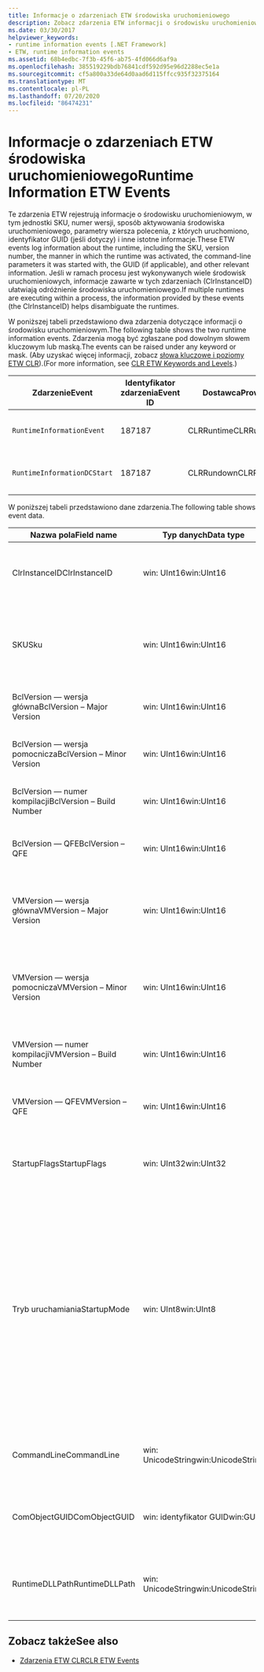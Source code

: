 ```yaml
---
title: Informacje o zdarzeniach ETW środowiska uruchomieniowego
description: Zobacz zdarzenia ETW informacji o środowisku uruchomieniowym, które rejestrują jednostkę SKU, numer wersji, sposób aktywowania środowiska uruchomieniowego (w tym parametry wiersza polecenia), identyfikator GUID i inne.
ms.date: 03/30/2017
helpviewer_keywords:
- runtime information events [.NET Framework]
- ETW, runtime information events
ms.assetid: 68b4edbc-7f3b-45f6-ab75-4fd066d6af9a
ms.openlocfilehash: 385519229bdb76841cdf592d95e96d2288ec5e1a
ms.sourcegitcommit: cf5a800a33de64d0aad6d115ffcc935f32375164
ms.translationtype: MT
ms.contentlocale: pl-PL
ms.lasthandoff: 07/20/2020
ms.locfileid: "86474231"
---
```

# <a name="runtime-information-etw-events"></a><span data-ttu-id="ed94d-103">Informacje o zdarzeniach ETW środowiska uruchomieniowego</span><span class="sxs-lookup"><span data-stu-id="ed94d-103">Runtime Information ETW Events</span></span>
<span data-ttu-id="ed94d-104">Te zdarzenia ETW rejestrują informacje o środowisku uruchomieniowym, w tym jednostki SKU, numer wersji, sposób aktywowania środowiska uruchomieniowego, parametry wiersza polecenia, z których uruchomiono, identyfikator GUID (jeśli dotyczy) i inne istotne informacje.</span><span class="sxs-lookup"><span data-stu-id="ed94d-104">These ETW events log information about the runtime, including the SKU, version number, the manner in which the runtime was activated, the command-line parameters it was started with, the GUID (if applicable), and other relevant information.</span></span> <span data-ttu-id="ed94d-105">Jeśli w ramach procesu jest wykonywanych wiele środowisk uruchomieniowych, informacje zawarte w tych zdarzeniach (ClrInstanceID) ułatwiają odróżnienie środowiska uruchomieniowego.</span><span class="sxs-lookup"><span data-stu-id="ed94d-105">If multiple runtimes are executing within a process, the information provided by these events (the ClrInstanceID) helps disambiguate the runtimes.</span></span>  
  
 <span data-ttu-id="ed94d-106">W poniższej tabeli przedstawiono dwa zdarzenia dotyczące informacji o środowisku uruchomieniowym.</span><span class="sxs-lookup"><span data-stu-id="ed94d-106">The following table shows the two runtime information events.</span></span> <span data-ttu-id="ed94d-107">Zdarzenia mogą być zgłaszane pod dowolnym słowem kluczowym lub maską.</span><span class="sxs-lookup"><span data-stu-id="ed94d-107">The events can be raised under any keyword or mask.</span></span> <span data-ttu-id="ed94d-108">(Aby uzyskać więcej informacji, zobacz [słowa kluczowe i poziomy ETW CLR](clr-etw-keywords-and-levels.md)).</span><span class="sxs-lookup"><span data-stu-id="ed94d-108">(For more information, see [CLR ETW Keywords and Levels](clr-etw-keywords-and-levels.md).)</span></span>  
  
|<span data-ttu-id="ed94d-109">Zdarzenie</span><span class="sxs-lookup"><span data-stu-id="ed94d-109">Event</span></span>|<span data-ttu-id="ed94d-110">Identyfikator zdarzenia</span><span class="sxs-lookup"><span data-stu-id="ed94d-110">Event ID</span></span>|<span data-ttu-id="ed94d-111">Dostawca</span><span class="sxs-lookup"><span data-stu-id="ed94d-111">Provider</span></span>|<span data-ttu-id="ed94d-112">Opis</span><span class="sxs-lookup"><span data-stu-id="ed94d-112">Description</span></span>|  
|-----------|--------------|--------------|-----------------|  
|`RuntimeInformationEvent`|<span data-ttu-id="ed94d-113">187</span><span class="sxs-lookup"><span data-stu-id="ed94d-113">187</span></span>|<span data-ttu-id="ed94d-114">CLRRuntime</span><span class="sxs-lookup"><span data-stu-id="ed94d-114">CLRRuntime</span></span>|<span data-ttu-id="ed94d-115">Uruchamiany po załadowaniu środowiska uruchomieniowego.</span><span class="sxs-lookup"><span data-stu-id="ed94d-115">Raised when a runtime is loaded.</span></span>|  
|`RuntimeInformationDCStart`|<span data-ttu-id="ed94d-116">187</span><span class="sxs-lookup"><span data-stu-id="ed94d-116">187</span></span>|<span data-ttu-id="ed94d-117">CLRRundown</span><span class="sxs-lookup"><span data-stu-id="ed94d-117">CLRRundown</span></span>|<span data-ttu-id="ed94d-118">Wylicza załadowane środowiska uruchomieniowe.</span><span class="sxs-lookup"><span data-stu-id="ed94d-118">Enumerates the runtimes that are loaded.</span></span>|  
  
 <span data-ttu-id="ed94d-119">W poniższej tabeli przedstawiono dane zdarzenia.</span><span class="sxs-lookup"><span data-stu-id="ed94d-119">The following table shows event data.</span></span>  
  
|<span data-ttu-id="ed94d-120">Nazwa pola</span><span class="sxs-lookup"><span data-stu-id="ed94d-120">Field name</span></span>|<span data-ttu-id="ed94d-121">Typ danych</span><span class="sxs-lookup"><span data-stu-id="ed94d-121">Data type</span></span>|<span data-ttu-id="ed94d-122">Opis</span><span class="sxs-lookup"><span data-stu-id="ed94d-122">Description</span></span>|  
|----------------|---------------|-----------------|  
|<span data-ttu-id="ed94d-123">ClrInstanceID</span><span class="sxs-lookup"><span data-stu-id="ed94d-123">ClrInstanceID</span></span>|<span data-ttu-id="ed94d-124">win: UInt16</span><span class="sxs-lookup"><span data-stu-id="ed94d-124">win:UInt16</span></span>|<span data-ttu-id="ed94d-125">Unikatowy identyfikator wystąpienia CLR lub CoreCLR.</span><span class="sxs-lookup"><span data-stu-id="ed94d-125">Unique ID for the instance of CLR or CoreCLR.</span></span>|  
|<span data-ttu-id="ed94d-126">SKU</span><span class="sxs-lookup"><span data-stu-id="ed94d-126">Sku</span></span>|<span data-ttu-id="ed94d-127">win: UInt16</span><span class="sxs-lookup"><span data-stu-id="ed94d-127">win:UInt16</span></span>|<span data-ttu-id="ed94d-128">1 — środowisko CLR dla komputerów stacjonarnych.</span><span class="sxs-lookup"><span data-stu-id="ed94d-128">1 – Desktop CLR.</span></span><br /><br /> <span data-ttu-id="ed94d-129">2 — CoreCLR.</span><span class="sxs-lookup"><span data-stu-id="ed94d-129">2 – CoreCLR.</span></span>|  
|<span data-ttu-id="ed94d-130">BclVersion — wersja główna</span><span class="sxs-lookup"><span data-stu-id="ed94d-130">BclVersion – Major Version</span></span>|<span data-ttu-id="ed94d-131">win: UInt16</span><span class="sxs-lookup"><span data-stu-id="ed94d-131">win:UInt16</span></span>|<span data-ttu-id="ed94d-132">Wersja główna mscorlib.dll.</span><span class="sxs-lookup"><span data-stu-id="ed94d-132">Major version of mscorlib.dll.</span></span>|  
|<span data-ttu-id="ed94d-133">BclVersion — wersja pomocnicza</span><span class="sxs-lookup"><span data-stu-id="ed94d-133">BclVersion – Minor Version</span></span>|<span data-ttu-id="ed94d-134">win: UInt16</span><span class="sxs-lookup"><span data-stu-id="ed94d-134">win:UInt16</span></span>|<span data-ttu-id="ed94d-135">Numer wersji pomocniczej mscorlib.dll.</span><span class="sxs-lookup"><span data-stu-id="ed94d-135">Minor version number of mscorlib.dll.</span></span>|  
|<span data-ttu-id="ed94d-136">BclVersion — numer kompilacji</span><span class="sxs-lookup"><span data-stu-id="ed94d-136">BclVersion – Build Number</span></span>|<span data-ttu-id="ed94d-137">win: UInt16</span><span class="sxs-lookup"><span data-stu-id="ed94d-137">win:UInt16</span></span>|<span data-ttu-id="ed94d-138">Numer kompilacji mscorlib.dll.</span><span class="sxs-lookup"><span data-stu-id="ed94d-138">Build number of mscorlib.dll.</span></span>|  
|<span data-ttu-id="ed94d-139">BclVersion — QFE</span><span class="sxs-lookup"><span data-stu-id="ed94d-139">BclVersion – QFE</span></span>|<span data-ttu-id="ed94d-140">win: UInt16</span><span class="sxs-lookup"><span data-stu-id="ed94d-140">win:UInt16</span></span>|<span data-ttu-id="ed94d-141">Numer wersji poprawki mscorlib.dll.</span><span class="sxs-lookup"><span data-stu-id="ed94d-141">Hotfix version number of mscorlib.dll.</span></span>|  
|<span data-ttu-id="ed94d-142">VMVersion — wersja główna</span><span class="sxs-lookup"><span data-stu-id="ed94d-142">VMVersion – Major Version</span></span>|<span data-ttu-id="ed94d-143">win: UInt16</span><span class="sxs-lookup"><span data-stu-id="ed94d-143">win:UInt16</span></span>|<span data-ttu-id="ed94d-144">Wersja clr.dll lub coreclr.dll, w zależności od jednostki SKU.</span><span class="sxs-lookup"><span data-stu-id="ed94d-144">Version of clr.dll or coreclr.dll, depending on SKU.</span></span>|  
|<span data-ttu-id="ed94d-145">VMVersion — wersja pomocnicza</span><span class="sxs-lookup"><span data-stu-id="ed94d-145">VMVersion – Minor Version</span></span>|<span data-ttu-id="ed94d-146">win: UInt16</span><span class="sxs-lookup"><span data-stu-id="ed94d-146">win:UInt16</span></span>|<span data-ttu-id="ed94d-147">Wersja pomocnicza clr.dll lub coreclr.dll, w zależności od jednostki SKU.</span><span class="sxs-lookup"><span data-stu-id="ed94d-147">Minor version of clr.dll or coreclr.dll, depending on SKU.</span></span>|  
|<span data-ttu-id="ed94d-148">VMVersion — numer kompilacji</span><span class="sxs-lookup"><span data-stu-id="ed94d-148">VMVersion – Build Number</span></span>|<span data-ttu-id="ed94d-149">win: UInt16</span><span class="sxs-lookup"><span data-stu-id="ed94d-149">win:UInt16</span></span>|<span data-ttu-id="ed94d-150">Liczba kompilacji clr.dll lub coreclr.dll.</span><span class="sxs-lookup"><span data-stu-id="ed94d-150">Build number of clr.dll or coreclr.dll.</span></span>|  
|<span data-ttu-id="ed94d-151">VMVersion — QFE</span><span class="sxs-lookup"><span data-stu-id="ed94d-151">VMVersion – QFE</span></span>|<span data-ttu-id="ed94d-152">win: UInt16</span><span class="sxs-lookup"><span data-stu-id="ed94d-152">win:UInt16</span></span>|<span data-ttu-id="ed94d-153">Numer wersji poprawki clr.dll lub coreclr.dll.</span><span class="sxs-lookup"><span data-stu-id="ed94d-153">Hotfix version number of clr.dll or coreclr.dll.</span></span>|  
|<span data-ttu-id="ed94d-154">StartupFlags</span><span class="sxs-lookup"><span data-stu-id="ed94d-154">StartupFlags</span></span>|<span data-ttu-id="ed94d-155">win: UInt32</span><span class="sxs-lookup"><span data-stu-id="ed94d-155">win:UInt32</span></span>|<span data-ttu-id="ed94d-156">Flagi uruchamiania zdefiniowane w bibliotece mscoree. h.</span><span class="sxs-lookup"><span data-stu-id="ed94d-156">Startup flags defined in mscoree.h.</span></span>|  
|<span data-ttu-id="ed94d-157">Tryb uruchamiania</span><span class="sxs-lookup"><span data-stu-id="ed94d-157">StartupMode</span></span>|<span data-ttu-id="ed94d-158">win: UInt8</span><span class="sxs-lookup"><span data-stu-id="ed94d-158">win:UInt8</span></span>|<span data-ttu-id="ed94d-159">plik wykonywalny zarządzany przez 0x01.</span><span class="sxs-lookup"><span data-stu-id="ed94d-159">0x01 - Managed executable.</span></span><br /><br /> <span data-ttu-id="ed94d-160">0x02 — hostowane środowisko CLR.</span><span class="sxs-lookup"><span data-stu-id="ed94d-160">0x02 - Hosted CLR.</span></span><br /><br /> <span data-ttu-id="ed94d-161">międzyoperacyjna zarządzana 0x04-C++.</span><span class="sxs-lookup"><span data-stu-id="ed94d-161">0x04 - C++ managed interop.</span></span><br /><br /> <span data-ttu-id="ed94d-162">0x08 — aktywowano COM.</span><span class="sxs-lookup"><span data-stu-id="ed94d-162">0x08 - COM-activated.</span></span><br /><br /> <span data-ttu-id="ed94d-163">0x10 — inne.</span><span class="sxs-lookup"><span data-stu-id="ed94d-163">0x10 - Other.</span></span>|  
|<span data-ttu-id="ed94d-164">CommandLine</span><span class="sxs-lookup"><span data-stu-id="ed94d-164">CommandLine</span></span>|<span data-ttu-id="ed94d-165">win: UnicodeString</span><span class="sxs-lookup"><span data-stu-id="ed94d-165">win:UnicodeString</span></span>|<span data-ttu-id="ed94d-166">Wartość inna niż null tylko wtedy, gdy Startupmode = 0x01.</span><span class="sxs-lookup"><span data-stu-id="ed94d-166">Non-null only if StartupMode=0x01.</span></span>|  
|<span data-ttu-id="ed94d-167">ComObjectGUID</span><span class="sxs-lookup"><span data-stu-id="ed94d-167">ComObjectGUID</span></span>|<span data-ttu-id="ed94d-168">win: identyfikator GUID</span><span class="sxs-lookup"><span data-stu-id="ed94d-168">win:GUID</span></span>|<span data-ttu-id="ed94d-169">Wartość inna niż null tylko wtedy, gdy Startupmode = 0x08.</span><span class="sxs-lookup"><span data-stu-id="ed94d-169">Non-null only if StartupMode=0x08.</span></span>|  
|<span data-ttu-id="ed94d-170">RuntimeDLLPath</span><span class="sxs-lookup"><span data-stu-id="ed94d-170">RuntimeDLLPath</span></span>|<span data-ttu-id="ed94d-171">win: UnicodeString</span><span class="sxs-lookup"><span data-stu-id="ed94d-171">win:UnicodeString</span></span>|<span data-ttu-id="ed94d-172">Ścieżka do pliku CLR. dll, który został załadowany do procesu.</span><span class="sxs-lookup"><span data-stu-id="ed94d-172">Path to the CLR .dll file that was loaded into the process.</span></span>|  
  
## <a name="see-also"></a><span data-ttu-id="ed94d-173">Zobacz także</span><span class="sxs-lookup"><span data-stu-id="ed94d-173">See also</span></span>

- [<span data-ttu-id="ed94d-174">Zdarzenia ETW CLR</span><span class="sxs-lookup"><span data-stu-id="ed94d-174">CLR ETW Events</span></span>](clr-etw-events.md)
